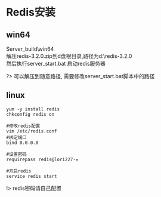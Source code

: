 # Redis安装

## win64

Server\_build\win64  
解压redis-3.2.0.zip到d盘根目录,路径为d:\redis-3.2.0  
然后执行server_start.bat 启动redis服务器  

?> 可以解压到随意路径, 需要修改server_start.bat脚本中的路径

## linux

```shell
yum -y install redis
chkconfig redis on

#修改redis配置
vim /etc/redis.conf
#绑定端口
bind 0.0.0.0

#设置密码
requirepass redis@lori227-=

#开启redis
service redis start
```

!> redis密码请自己配置